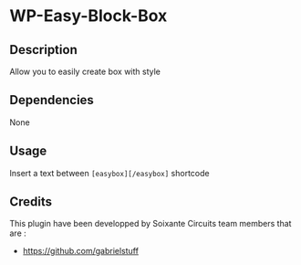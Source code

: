 # WP-Easy-Block-Box

## Description 

Allow you to easily create box with style

## Dependencies

None

## Usage 

Insert a text between `[easybox][/easybox]` shortcode 

## Credits

This plugin have been developped by Soixante Circuits team members that are :

- https://github.com/gabrielstuff

